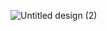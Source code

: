 ![Untitled design (2)](https://user-images.githubusercontent.com/87580734/213847318-0d8bc5bb-770a-401f-bd08-501bd454aa20.png)
